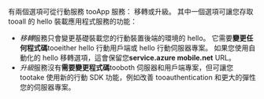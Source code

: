 有兩個選項可從行動服務 tooApp 服務： 移轉或升級。 其中一個選項可讓您存取 tooall 的 hello 裝載應用程式服務的功能：

* *移轉*服務只會變更基礎裝載您的行動裝置後端的環境的 hello。 它需要**變更任何程式碼**tooeither hello 行動用戶端或 hello 行動伺服器專案。 如果您使用自動化的 hello 移轉選項，這會保留您**service.azure mobile.net** URL。 
* *升級*服務沒有**需要變更程式碼**tooboth 伺服器和用戶端專案，但可讓您 tootake 使用新的行動 SDK 功能，例如改善 tooauthentication 和更大的彈性您的伺服器專案。 

